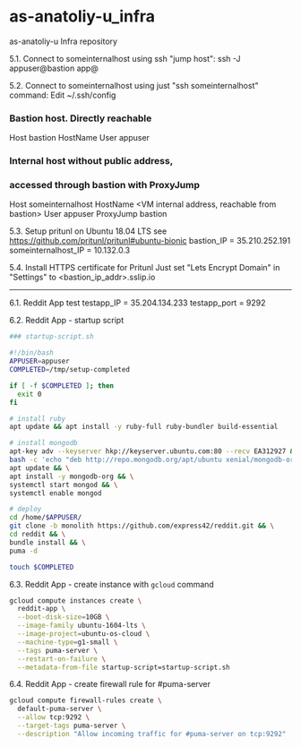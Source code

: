# as-anatoliy-u_infra
as-anatoliy-u Infra repository

5.1. Connect to someinternalhost using ssh "jump host":
ssh -J appuser@bastion app@<someinternalhost-internal-ip-addr>

5.2. Connect to someinternalhost using just "ssh someinternalhost" command:
Edit ~/.ssh/config
### Bastion host. Directly reachable
Host bastion
  HostName <bastion public name or IP address>
  User appuser

### Internal host without public address,
### accessed through bastion with ProxyJump
Host someinternalhost
  HostName <VM internal address, reachable from bastion>
  User appuser
  ProxyJump bastion

5.3. Setup pritunl on Ubuntu 18.04 LTS
see https://github.com/pritunl/pritunl#ubuntu-bionic
bastion_IP = 35.210.252.191
someinternalhost_IP = 10.132.0.3

5.4. Install HTTPS certificate for Pritunl
Just set "Lets Encrypt Domain" in "Settings" to <bastion_ip_addr>.sslip.io

-----

6.1. Reddit App test
testapp_IP = 35.204.134.233
testapp_port = 9292

6.2. Reddit App - startup script
```bash
### startup-script.sh

#!/bin/bash
APPUSER=appuser
COMPLETED=/tmp/setup-completed

if [ -f $COMPLETED ]; then
  exit 0
fi

# install ruby
apt update && apt install -y ruby-full ruby-bundler build-essential

# install mongodb
apt-key adv --keyserver hkp://keyserver.ubuntu.com:80 --recv EA312927 && \
bash -c 'echo "deb http://repo.mongodb.org/apt/ubuntu xenial/mongodb-org/3.2 multiverse" > /etc/apt/sources.list.d/mongodb-org-3.2.list' && \
apt update && \
apt install -y mongodb-org && \
systemctl start mongod && \
systemctl enable mongod

# deploy
cd /home/$APPUSER/
git clone -b monolith https://github.com/express42/reddit.git && \
cd reddit && \
bundle install && \
puma -d

touch $COMPLETED
```

6.3. Reddit App - create instance with `gcloud` command
```bash
gcloud compute instances create \
  reddit-app \
  --boot-disk-size=10GB \
  --image-family ubuntu-1604-lts \
  --image-project=ubuntu-os-cloud \
  --machine-type=g1-small \
  --tags puma-server \
  --restart-on-failure \
  --metadata-from-file startup-script=startup-script.sh
```

6.4. Reddit App - create firewall rule for #puma-server
```bash
gcloud compute firewall-rules create \
  default-puma-server \
  --allow tcp:9292 \
  --target-tags puma-server \
  --description "Allow incoming traffic for #puma-server on tcp:9292"
```
